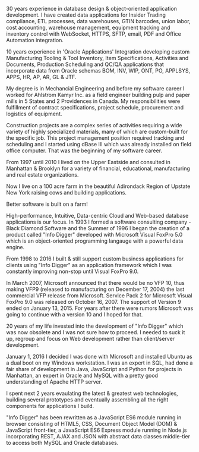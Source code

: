30 years experience in database design & object-oriented application development. I have created data applications for Insider Trading compliance, ETL processes, data warehouses, GTIN barcodes, union labor, cost accounting, warehouse management, equipment tracking and inventory control with WebSocket, HTTPS, SFTP, email, PDF and Office Automation integration.

10 years experience in 'Oracle Applications' Integration developing custom Manufacturing Tooling & Tool Inventory, Item Specifications, Activities and Documents, Production Scheduling and QC/QA applications that incorporate data from Oracle schemas BOM, INV, WIP, ONT, PO, APPLSYS, APPS, HR, AP, AR, GL & JTF.

My degree is in Mechancial Engineering and before my software career I worked for Ahlstrom Kamyr Inc. as a field engineer building pulp and paper mills in 5 States and 2 Providences in Canada. My responsibilities were fulfillment of contract specifications, project schedule, procurement and logistics of equipment.

Construction projects are a complex series of activities requiring a wide variety of highly specialized materials, many of which are custom-built for the specific job. This project management position required tracking and scheduling and I started using dBase III which was already installed on field office computer. That was the beginning of my software career.

From 1997 until 2010 I lived on the Upper Eastside and consulted in Manhattan & Brooklyn for a variety of financial, educational, manufacturing and real estate organizations.

Now I live on a 100 acre farm in the beautiful Adirondack Region of Upstate New York raising cows and building applications.

Better software is built on a farm!

High-performance, Intuitive, Data-centric Cloud and Web-based database applications is our focus.
In 1993 I formed a software consulting company - Black Diamond Software and the Summer of 1996 I began the creation of a product called "Info Digger" developed with Microsoft Visual FoxPro 5.0 which is an object-oriented programming langauge with a powerful data engine.

From 1998 to 2016 I built & still support custom business applications for clients using "Info Digger" as an application framework which I was constantly improving non-stop until Visual FoxPro 9.0.

In March 2007, Microsoft announced that there would be no VFP 10, thus making VFP9 (released to manufacturing on December 17, 2004) the last commercial VFP release from Microsoft. Service Pack 2 for Microsoft Visual FoxPro 9.0 was released on October 16, 2007. The support of Version 9 ended on January 13, 2015. For years after there were rumors Microsoft was going to continue with a version 10 and I hoped for that.

20 years of my life invested into the development of "Info Digger" which was now obsolete and I was not sure how to proceed. I needed to suck it up, regroup and focus on Web development rather than client/server development.

January 1, 2016 I decided I was done with Microsoft and installed Ubuntu as a dual boot on my Windows workstation. I was an expert in SQL, had done a fair share of development in Java, JavaScript and Python for projects in Manhattan, an expert in Oracle and MySQL with a pretty good understanding of Apache HTTP server.

I spent next 2 years evaulating the latest & greatest web technologies, building several prototypes and eventually assembling all the right components for applications I build.

"Info Digger" has been rewritten as a JavaScript ES6 module running in browser consisting of HTML5, CSS, Document Object Model (DOM) & JavaScript front-tier, a JavaScript ES6 Express module running in Node.js incorporating REST, AJAX and JSON with abstract data classes middle-tier to access both MySQL and Oracle databases.